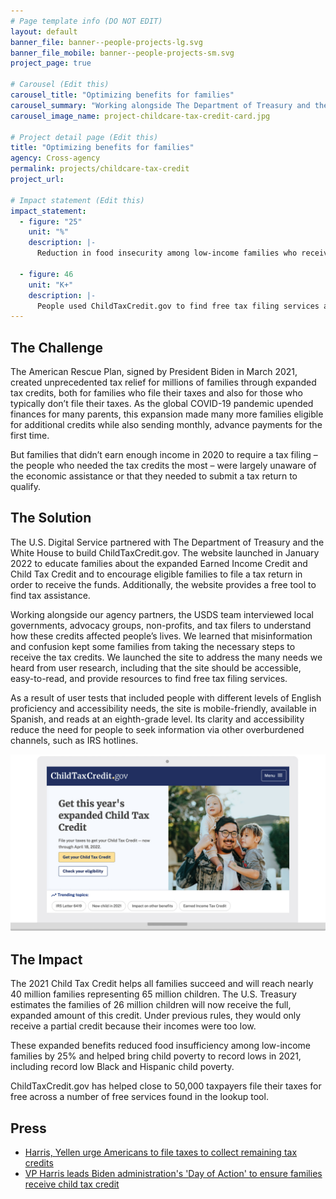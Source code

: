 ```yaml
---
# Page template info (DO NOT EDIT)
layout: default
banner_file: banner--people-projects-lg.svg
banner_file_mobile: banner--people-projects-sm.svg
project_page: true

# Carousel (Edit this)
carousel_title: "Optimizing benefits for families"
carousel_summary: "Working alongside The Department of Treasury and the White House, we built ChildTaxCredit.gov to educate families about the expanded Earned Income Credit and Child Tax Credit. The USDS team relied on in-depth research to create a site that is accessible, easy-to-read, and provides resources to find free tax services."
carousel_image_name: project-childcare-tax-credit-card.jpg

# Project detail page (Edit this)
title: "Optimizing benefits for families"
agency: Cross-agency
permalink: projects/childcare-tax-credit
project_url: 

# Impact statement (Edit this)
impact_statement:
  - figure: "25"
    unit: "%"
    description: |-
      Reduction in food insecurity among low-income families who received the Child Tax Credit
      
  - figure: 46
    unit: "K+"
    description: |-
      People used ChildTaxCredit.gov to find free tax filing services and receive expanded tax benefits
---
```


## The Challenge

The American Rescue Plan, signed by President Biden in March 2021, created unprecedented tax relief for millions of families through expanded tax credits, both for families who file their taxes and also for those who typically don’t file their taxes. As the global COVID-19 pandemic upended finances for many parents, this expansion made many more families eligible for additional credits while also sending monthly, advance payments for the first time.

But families that didn’t earn enough income in 2020 to require a tax filing – the people who needed the tax credits the most – were largely unaware of the economic assistance or that they needed to submit a tax return to qualify. 


## The Solution

The U.S. Digital Service partnered with The Department of Treasury and the White House to build ChildTaxCredit.gov. The website launched in January 2022 to educate families about the expanded Earned Income Credit and Child Tax Credit and to encourage eligible families to file a tax return in order to receive the funds. Additionally, the website provides a free tool to find tax assistance.

Working alongside our agency partners, the USDS team interviewed local governments, advocacy groups, non-profits, and tax filers to understand how these credits affected people’s lives. We learned that misinformation and confusion kept some families from taking the necessary steps to receive the tax credits. We launched the site to address the many needs we heard from user research, including that the site should be accessible, easy-to-read, and provide resources to find free tax filing services. 

As a result of user tests that included people with different levels of English proficiency and accessibility needs, the site is mobile-friendly, available in Spanish, and reads at an eighth-grade level. Its clarity and accessibility reduce the need for people to seek information via other overburdened channels, such as IRS hotlines. 

![](../images/project-ctc-screenshot.jpg)

## The Impact

The 2021 Child Tax Credit helps all families succeed and will reach nearly 40 million families representing 65 million children. The U.S. Treasury estimates the families of 26 million children will now receive the full, expanded amount of this credit. Under previous rules, they would only receive a partial credit because their incomes were too low.

These expanded benefits reduced food insufficiency among low-income families by 25% and helped bring child poverty to record lows in 2021, including record low Black and Hispanic child poverty.

ChildTaxCredit.gov has helped close to 50,000 taxpayers file their taxes for free across a number of free services found in the lookup tool.

## Press

- [Harris, Yellen urge Americans to file taxes to collect remaining tax credits](https://www.reuters.com/world/us/harris-yellen-urge-americans-file-taxes-collect-remaining-tax-credits-2022-02-08/)
- [VP Harris leads Biden administration's 'Day of Action' to ensure families receive child tax credit](https://www.foxbusiness.com/personal-finance/kamala-harris-day-of-action-child-tax-credit)
